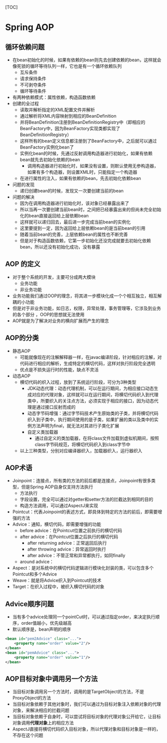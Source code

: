 [TOC]

# Spring AOP 

## 循环依赖问题

* 在bean初始化的时候，如果有依赖的bean则先去创建依赖的bean，这样就会像死锁的循环等待队列一样，它也是有一个循环依赖队列
  * 互斥条件 
  * 请求保持条件
  * 不可剥夺条件
  * 循环等待条件
* 有两种依赖模式：属性依赖，构造函数依赖
* 创建的全过程
  * 读取并解析指定的XML配置文件并解析
  * 通过解析将XML内容映射到相应的BeanDefinition
  * 并将BeanDefinition注册到BeanDefinitionRegistry中（即相应的BeanFactory中，因为BeanFactory实现类都实现了BeanDefinitionRegistry）
  * 这样所有的bean定义信息都注册到了BeanFactory中，之后就可以通过BeanFactory实例化bean了
  * 实例化bean的时候，先通过反射调用构造器进行初始化，如果有依赖bean就先去初始化依赖的bean
    * 调用构造器进行初始化时，如果没有设置，则默认使用无参构造器，如果有多个构造器，则设置XML时，只能指定一个构造器
  * 在进行属性的注入，如果有依赖的bean，先去初始化依赖bean
* 问题的发现
  * 递归创建bean的时候，发现又一次要创建当前的bean
* 问题的解决
  * 因为在调用构造器进行初始化时，该对象已经暴露出来了
  * 所以当再一次要创建当前bean时，之间把已经暴露出来的但尚未完全初始化的bean直接返回给上层依赖bean
  * 这样就可以递归回去，最后进一步完成当前bean的实例化
  * 这里要提到一定，因为返回给上层依赖bean的是当前bean的引用
  * 随着当前bean的完善，上层依赖bean的属性也不断完善
  * 但是对于构造函数依赖，它第一步初始化还没完成就要去初始化依赖bean，所以还没有初始化成功，没有暴露



## AOP 的定义

* 对于整个系统的开发，主要可分成两大模块
  * 业务功能
  * 非业务功能
* 业务功能我们通过OOP的理念，将其进一步模块化成一个个相互独立，相互解耦的小功能
* 但是对于非业务功能，如日志，权限，异常处理，事务管理等，它涉及到业务的各个部分 ，OOP的思想就无法使用
* AOP就是为了解决对业务的横向扩展而产生的理念



## AOP的分类

* 静态AOP
  * 可能就像现在的注解解释器一样，在javac编译阶段，针对相应的注解，对代码进行相应的解析，生成特定的横切代码，这样对执行阶段完全透明
  * 优点是不损失运行时的性能，缺点不灵活
* 动态AOP
  * 横切代码的织入过程，放到了系统运行阶段，可分为3种类型
    * JDK动态代理：动态代理机制，可以在运行期间，为相应接口动态生成对应的代理对象，这样就可以在运行期间，将横切代码织入到代理类中，所要织入的关注点方法，必须实现于相应的接口，因为动态代理是通过接口反射而成的
    * 动态字节码增强：通过字节码技术产生原始类的子类，并将横切代码织入到子类中，执行期间使用的是子类，如果扩展的类以及类中的实例方法声明为final，就无法对其进行子类化扩展
    * 自定义类加载器
      * 通过自定义的类加载器，在将class文件加载到虚拟机期间，按照class字节码规范，将横切代码织入到class字节中
  * 以上三种类型，分别对应编译器织入，加载器织入，运行器织入



## AOP术语

* Joinpoint：连接点，所有类的方法的前后都是连接点，Joinpoint有很多类型，但是Spring AOP自身仅支持方法执行
  * 方法执行
  * 字段设置，完全可以通过对getter和setter方法的拦截达到相同的目的
  * 构造方法调用，可以通过AspectJ来实现
* Pointcut：代表Joinpoint的表述方式，即具体到特定的方法的前后，即需要增强的方法
* Advice：通知，横切代码，即需要增强的功能
  * before advice：在Pointcut位置之前执行的横切代码
  * after advice：在Pointcut位置之后执行的横切代码
    * after returning advice：正常返回后执行
    * after throwing advice：异常返回时执行
    * after advice：不管正常和异常都执行，如同finally
  * around advice：
* Aspect：是对系统中的横切代码逻辑进行模块化封装的类，可以包含多个Pointcut和多个Advice
* Weave：就是将Advice织入到Pointcut的技术
* Target：在织入过程中，被织入横切代码的对象



## Advice顺序问题

* 当有多个advice处理同一个pointCut时，可以通过指定order，来决定执行顺序，order值越小，优先级越高
* 默认顺序是，bean声明的顺序

```xml
<bean id="pem2Advice" class="...">
    <property name="order" value="2"/>
</bean>
<bean id="pemAdvice" class="...">
    <property name="order" value="1"/>
</bean>
```



## AOP目标对象中调用另一个方法

* 当目标对象调用另一个方法时，调用的是TargetObject的方法，不是ProxyObject的方法
* 当目标对象依赖于其他对象时，我们可以通过为目标对象注入依赖对象的代理对象，来解决相应的拦截问题
* 当目标对象依赖于自身时，可以尝试将目标对象的代理对象公开给它，让目标对象调用**代理对象**上的相应方法
* AspectJ直接将横切代码织入目标对象，所以代理对象和目标对象是一样的，不存在这个问题